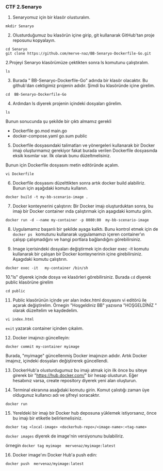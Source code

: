 ### CTF 2.Senaryo

1. Senaryomuz için bir klasör olusturalım.
```
mkdir Senaryo
```
2. Olusturduğumuz bu klasörün içine girip, git kullanarak GitHub'tan proje reposunu kopyalayın.
```
cd Senaryo
git clone https://github.com/merve-naz/BB-Senaryo-Dockerfile-Go.git 
```
2.Projeyi Senaryo klasörümüze çektikten sonra  ls komutunu çalıştıralım.
```
ls
```
3. Burada " BB-Senaryo-Dockerfile-Go" adında bir klasör  olacaktır. Bu github'dan cektigimiz projenin adıdır. Şimdi bu klasöründe içine girelim.

```
cd  BB-Senaryo-Dockerfile-Go
```

4. Ardından ls diyerek projenin içindeki dosyaları görelim.

```
ls 
```
Bunun sonucunda şu şekilde bir çıktı almamız gerekli
 
- Dockerfile                  go.mod       main.go 
- docker-compose.yaml         go.sum       public


5. Dockerfile dosyasındaki talimatları ve yönergeleri kullanarak bir Docker imajı oluşturmamız gerekiyor fakat burada verilen Dockerfile dosyasında eksik kısımlar var. İlk olarak bunu düzeltmelisiniz.

Bunun için Dockerfile dosyasını metin editöründe açalım.

```
vi Dockerfile
```

6. Dockerfile dosyasını düzelttikten sonra artık docker build alabiliriz. Bunun için aşağıdaki komutu kullanın.
```
docker build -t my-bb-scenario-image .
```

7. Docker konteynerini çalıştırın: Bir Docker imajı oluşturduktan sonra, bu imajı bir Docker container ında çalıştırmak için aşagıdaki komutu girin.
```
docker run -d --name my-container -p 8080:80  my-bb-scenario-image
```

8. Uygulamamız başarılı bir şekilde ayaga kalktı. Bunu kontrol etmek için de `docker ps ` komutunu kullanarak  uygulamamızı içeren container'ın çalışıp çalışmadığını ve hangi portlara bağlandığını görebilirsiniz. 

9. Image içerisindeki dosyaları değiştirmek için docker exec -it komutu kullanarak bir çalışan bir Docker konteynerinin içine girebilirsiniz. Aşagıdaki komutu çalıştırın.
```
docker exec -it   my-container /bin/sh 
```

10."ls" diyerek içinde dosya ve klasörleri görebilirsiniz. Burada `cd` diyerek public klasörüne girelim
```
cd public
```
11. Public klasörünün içinde yer alan index.html dosyasını vi editörü ile açarak değiştirelim. Örnegin "Hoşgeldiniz BB" yazısına "HOŞGELDİNİZ " olarak düzeltelim ve kaydedelim.
```
vi index.html
```

```exit``` yazarak container içinden çıkalım. 

12. Docker imajınızı güncelleyin:
```
docker commit my-container myimage
```

Burada, "myimage" güncellenmiş Docker imajınızın adıdır. Artık Docker imajınız, içindeki dosyaları değiştirerek güncellendi.

13. DockerHub'a olusturdugumuz bu imajı atmak için ilk önce bu siteye girerek bir "https://hub.docker.com/" bir hesap olusturun. Eğer hesabınız varsa, create  repository diyerek yeni alan oluşturun.

14. Terminal ekranına asağıdaki komutu girin. Komut çalıstığı zaman üye oldugunuz kullanıcı adı ve şifreyi soracaktır.
``` 
docker run
```

15. Yereldeki bir imajı bir Docker hub deposuna yüklemek istiyorsanız, önce bu imajı bir etiketle belirlemelisiniz.

```
docker tag <local-image> <dockerhub-repo>/<image-name>:<tag-name>
```

```docker ımages``` diyerek de image'nin versiyonunu bulabiliriz.

örnegin `docker tag myimage  mervenaz/myimage:latest`

16. Docker image'ını Docker Hub'a push edin:
```
docker push  mervenaz/myimage:latest
```
